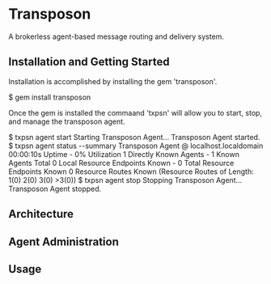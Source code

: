 Transposon
==========
A brokerless agent-based message routing and delivery system.

Installation and Getting Started
--------------------------------
Installation is accomplished by installing the gem 'transposon'.

  $ gem install transposon

Once the gem is installed the commaand 'txpsn' will allow you to start, stop, and
manage the transposon agent.

  $ txpsn agent start
    Starting Transposon Agent...
    Transposon Agent started.
  $ txpsn agent status --summary
    Transposon Agent @ localhost.localdomain
    00:00:10s Uptime - 0% Utilization
    1 Directly Known Agents - 1 Known Agents Total
    0 Local Resource Endpoints Known - 0 Total Resource Endpoints Known
    0 Resource Routes Known (Resource Routes of Length: 1(0) 2(0) 3(0) >3(0))
  $ txpsn agent stop
    Stopping Transposon Agent...
    Transposon Agent stopped.

Architecture
------------

Agent Administration
--------------------

Usage
-----
